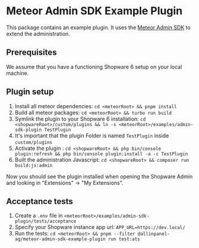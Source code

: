 # Meteor Admin SDK Example Plugin

This package contains an example plugin. It uses the [Meteor Admin SDK](https://github.com/shopware/meteor/tree/main/packages/admin-sdk) to extend the administration.

## Prerequisites
We assume that you have a functioning Shopware 6 setup on your local machine.

## Plugin setup

1. Install all meteor dependencies: `cd <meteorRoot> && pnpm install`
2. Build all meteor packages: `cd <meteorRoot> && turbo run build`
3. Symlink the plugin to your Shopware 6 installation: `cd <shopwareRoot>/custom/plugins && ln -s <meteorRoot>/examples/admin-sdk-plugin TestPlugin`
4. It's important that the plugin Folder is named `TestPlugin` inside `custom/plugins`
5. Activate the plugin : `cd <shopwareRoot> && php bin/console plugin:refresh && php bin/console plugin:install -a -c TestPlugin`
6. Built the administration Javascript: `cd <shopwareRoot> && composer run build:js:admin`

Now you should see the plugin installed when opening the Shopware Admin and looking in "Extensions" -> "My Extensions".

## Acceptance tests

1. Create a `.env` file in `<meteorRoot>/examples/admin-sdk-plugin/tests/acceptance`
2. Specify your Shopware instance app url: `APP_URL=https://dev.local/`
3. Run the tests: `cd <meteorRoot> && pnpm --filter @allinpanel-ag/meteor-admin-sdk-example-plugin run test:ats`



